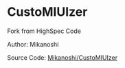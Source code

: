 # CustoMIUIzer

Fork from HighSpec Code

Author: Mikanoshi

Source Code: [Mikanoshi/CustoMIUIzer](https://code.highspec.ru/Mikanoshi/CustoMIUIzer)
